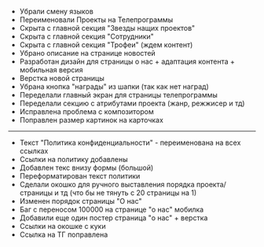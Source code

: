 - Убрали смену языков
- Переименовали Проекты на Телепрограммы
- Скрыта  с главной секция "Звезды нащих проектов"
- Скрыта с главной секция "Сотрудники"
- Скрыта с главной секция "Трофеи" (ждем контент)
- Убрано описание на странице новостей
- Разработан дизайн для страницы о нас + адаптация контента + мобильная версия
- Верстка новой страницы
- Убрана кнопка "награды" из шапки (так как нет наград)
- Переделали главный экран для страницы телепрограммы
- Переделали секцию с атрибутами проекта (жанр, режжисер и тд)
- Исправлена проблема с композитором
- Поправлен размер картинок на карточках
---
- Текст "Политика конфиденциальности" - переименована на всех ссылках
- Ссылки на политику добавлены
- Добавлен текс внизу формы (большой)
- Переформатирован текст политики
- Сделали окошко для ручного выставления порядка проекта/страницы и тд (что бы не тянуть с 20 страницы на 1)
- Изменен порядок страницы "О нас"
- Баг с переносом 100000 на странице "о нас" мобилка
- Добавили еще один постер страница "о нас" + верстка
- Ссылки на окошке с куки
- Ссылка на ТГ поправлена
